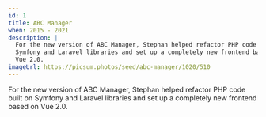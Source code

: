 ```yaml
---
id: 1
title: ABC Manager
when: 2015 - 2021
description: |
  For the new version of ABC Manager, Stephan helped refactor PHP code built on
  Symfony and Laravel libraries and set up a completely new frontend based on
  Vue 2.0.
imageUrl: https://picsum.photos/seed/abc-manager/1020/510
---
```


For the new version of ABC Manager, Stephan helped refactor PHP code built on
Symfony and Laravel libraries and set up a completely new frontend based on Vue
2.0.
